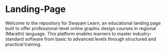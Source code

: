 # Landing-Page
Welcome to the repository for Swayam Learn, an educational landing page built to offer professional-level online graphic design courses in regional (Marathi) language. This platform enables learners to master industry-standard software from basic to advanced levels through structured and practical training.
